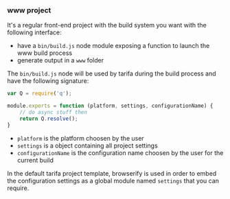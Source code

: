 ### www project

It's a regular front-end project with the build system you want with the following interface:

* have a `bin/build.js` node module exposing a function to launch the www build process
* generate output in a `www` folder

The `bin/build.js` node will be used by tarifa during the build process and have the
following signature:

``` javascript
var Q = require('q');

module.exports = function (platform, settings, configurationName) {
    // do async stuff then
    return Q.resolve();
}
```

* `platform` is the platform choosen by the user
* `settings` is a object containing all project settings
* `configurationName` is the configuration name choosen by the user for the current build

In the default tarifa project template, browserify is used in order to embed the configuration settings as
a global module named `settings` that you can require.
